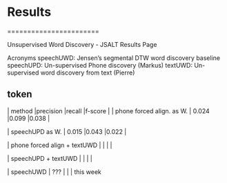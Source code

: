 # Results
=======================

Unsupervised Word Discovery - JSALT Results Page

Acronyms
speechUWD: Jensen’s segmental DTW word discovery baseline
speechUPD: Un-supervised Phone discovery (Markus)
textUWD: Un-supervised word discovery from text (Pierre)




token
-------------------------------------------------------------------

| method			|precision    	|recall   	|f-score	|
| phone forced align. as W.			| 0.024	     		|0.099 			|0.038    	|	

| speechUPD as W.					| 0.015			|0.043			|0.022			|

| phone forced align + textUWD		| 				|				|				|

| speechUPD + textUWD			| 				|				|				|

| speechUWD							| ???				|				|				|		this week


